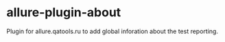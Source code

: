 # allure-plugin-about

Plugin for allure.qatools.ru to add global inforation about the test reporting.
